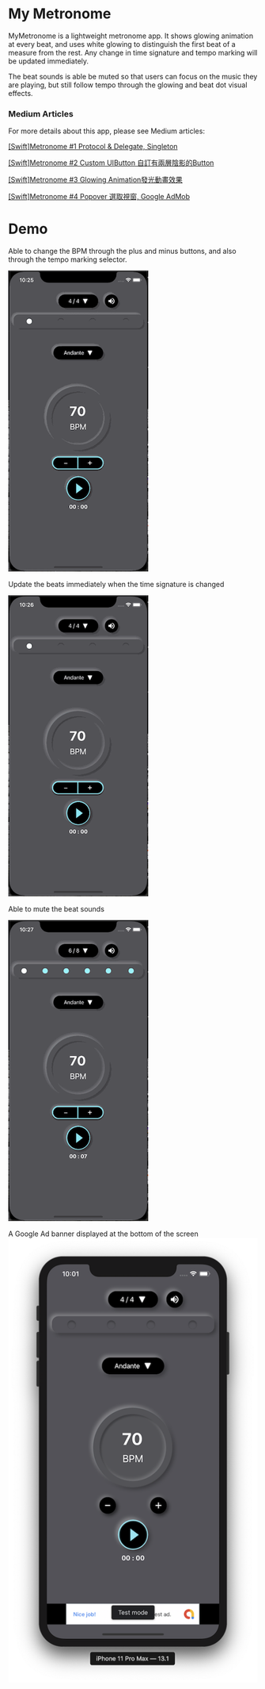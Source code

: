 # My Metronome

MyMetronome is a lightweight metronome app. It shows glowing animation at every beat, and uses white glowing to distinguish the first beat of a measure from the rest. Any change in time signature and tempo marking will be updated immediately.

The beat sounds is able be muted so that users can focus on the music they are playing, but still follow tempo through the glowing and beat dot visual effects.  


### Medium Articles

For more details about this app, please see Medium articles:

[[Swift]Metronome #1 Protocol & Delegate, Singleton](https://penny-huang.medium.com/swift-metronome-1-protocol-delegate-singleton-5f5db771c3f0)

[[Swift]Metronome #2 Custom UIButton 自訂有兩層陰影的Button](https://penny-huang.medium.com/swift-metronome-2-custom-uibutton-%E8%87%AA%E8%A8%82%E6%9C%89%E5%85%A9%E5%B1%A4%E9%99%B0%E5%BD%B1%E7%9A%84button-c5c258c01ef9)

[[Swift]Metronome #3 Glowing Animation發光動畫效果](https://penny-huang.medium.com/swift-metronome-3-glowing-animation%E7%99%BC%E5%85%89%E5%8B%95%E7%95%AB%E6%95%88%E6%9E%9C-adb0eac5fbf4)

[[Swift]Metronome #4 Popover 選取視窗, Google AdMob](https://penny-huang.medium.com/swift-metronome-4-popover-%E9%81%B8%E5%8F%96%E8%A6%96%E7%AA%97-google-admob-ac05fb0306de)

# Demo

Able to change the BPM through the plus and minus buttons, and also through the tempo marking selector.

![demo image 1](DemoImages/MyMetronome1.gif)


Update the beats immediately when the time signature is changed

![demo image 2](DemoImages/MyMetronome2.gif)


Able to mute the beat sounds

![demo image 3](DemoImages/MyMetronome3.gif)


A Google Ad banner displayed at the bottom of the screen
![demo image 4](DemoImages/MyMetronome4.png)

